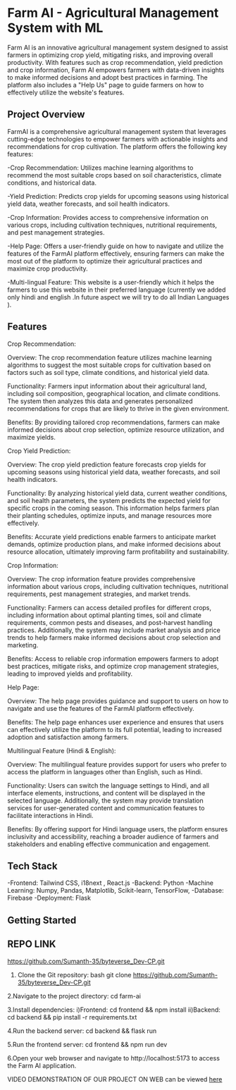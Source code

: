 # Farm AI - Agricultural Management System with ML 

Farm AI is an innovative agricultural management system designed to assist farmers in optimizing crop yield, mitigating risks, and improving overall productivity. With features such as crop recommendation, yield prediction and crop information, Farm AI empowers farmers with data-driven insights to make informed decisions and adopt best practices in farming. The platform also includes a "Help Us" page to guide farmers on how to effectively utilize the website's features.


## Project Overview

FarmAI is a comprehensive agricultural management system that leverages cutting-edge technologies to empower farmers with actionable insights and recommendations for crop cultivation. The platform offers the following key features:

-Crop Recommendation: Utilizes machine learning algorithms to recommend the most suitable crops based on soil characteristics, climate conditions, and historical data.

-Yield Prediction: Predicts crop yields for upcoming seasons using historical yield data, weather forecasts, and soil health indicators.

-Crop Information: Provides access to comprehensive information on various crops, including cultivation techniques, nutritional requirements, and pest management strategies.

-Help Page: Offers a user-friendly guide on how to navigate and utilize the features of the FarmAI platform effectively, ensuring farmers can make the most out of the platform to optimize their agricultural practices and maximize crop productivity.

-Multi-lingual Feature: This website is a user-friendly which it helps the farmers to use this website in their preferred language (currently we added only hindi and english .In future aspect we will try to do all Indian Languages ).

## Features

Crop Recommendation:

Overview: The crop recommendation feature utilizes machine learning algorithms to suggest the most suitable crops for cultivation based on factors such as soil type, climate conditions, and historical yield data.

Functionality: Farmers input information about their agricultural land, including soil composition, geographical location, and climate conditions. The system then analyzes this data and generates personalized recommendations for crops that are likely to thrive in the given environment.

Benefits: By providing tailored crop recommendations, farmers can make informed decisions about crop selection, optimize resource utilization, and maximize yields.

Crop Yield Prediction:

Overview: The crop yield prediction feature forecasts crop yields for upcoming seasons using historical yield data, weather forecasts, and soil health indicators.

Functionality: By analyzing historical yield data, current weather conditions, and soil health parameters, the system predicts the expected yield for specific crops in the coming season. This information helps farmers plan their planting schedules, optimize inputs, and manage resources more effectively.

Benefits: Accurate yield predictions enable farmers to anticipate market demands, optimize production plans, and make informed decisions about resource allocation, ultimately improving farm profitability and sustainability.

Crop Information:

Overview: The crop information feature provides comprehensive information about various crops, including cultivation techniques, nutritional requirements, pest management strategies, and market trends.

Functionality: Farmers can access detailed profiles for different crops, including information about optimal planting times, soil and climate requirements, common pests and diseases, and post-harvest handling practices. Additionally, the system may include market analysis and price trends to help farmers make informed decisions about crop selection and marketing.

Benefits: Access to reliable crop information empowers farmers to adopt best practices, mitigate risks, and optimize crop management strategies, leading to improved yields and profitability.

Help Page:

Overview: The help page provides guidance and support to users on how to navigate and use the features of the FarmAI platform effectively.

Benefits: The help page enhances user experience and ensures that users can effectively utilize the platform to its full potential, leading to increased adoption and satisfaction among farmers.

Multilingual Feature (Hindi & English):

Overview: The multilingual feature provides support for users who prefer to access the platform in languages other than English, such as Hindi.

Functionality: Users can switch the language settings to Hindi, and all interface elements, instructions, and content will be displayed in the selected language. Additionally, the system may provide translation services for user-generated content and communication features to facilitate interactions in Hindi.

Benefits: By offering support for Hindi language users, the platform ensures inclusivity and accessibility, reaching a broader audience of farmers and stakeholders and enabling effective communication and engagement.

## Tech Stack

-Frontend: Tailwind CSS, i18next , React.js
-Backend: Python
-Machine Learning: Numpy, Pandas, Matplotlib, Scikit-learn, TensorFlow, 
-Database: Firebase
-Deployment: Flask

## Getting Started

## REPO LINK
https://github.com/Sumanth-35/byteverse_Dev-CP.git
1. Clone the Git repository:
   bash
   git clone https://github.com/Sumanth-35/byteverse_Dev-CP.git

2.Navigate to the project directory: cd farm-ai

3.Install dependencies:
i)Frontend: cd frontend && npm install
ii)Backend: cd backend && pip install -r requirements.txt

4.Run the backend server: cd backend && flask run

5.Run the frontend server: cd frontend && npm run dev

6.Open your web browser and navigate to http://localhost:5173 to access the Farm AI application.



VIDEO DEMONSTRATION OF OUR PROJECT ON WEB can be viewed [here]()
